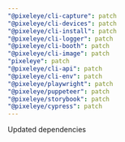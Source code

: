 ```yaml
---
"@pixeleye/cli-capture": patch
"@pixeleye/cli-devices": patch
"@pixeleye/cli-install": patch
"@pixeleye/cli-logger": patch
"@pixeleye/cli-booth": patch
"@pixeleye/cli-image": patch
"pixeleye": patch
"@pixeleye/cli-api": patch
"@pixeleye/cli-env": patch
"@pixeleye/playwright": patch
"@pixeleye/puppeteer": patch
"@pixeleye/storybook": patch
"@pixeleye/cypress": patch
---
```


Updated dependencies
